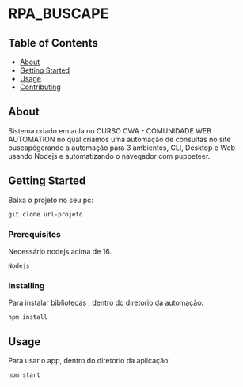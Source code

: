 # RPA_BUSCAPE

## Table of Contents

- [About](#about)
- [Getting Started](#getting_started)
- [Usage](#usage)
- [Contributing](../CONTRIBUTING.md)

## About <a name = "about"></a>

Sistema criado em aula no CURSO CWA - COMUNIDADE WEB AUTOMATION no qual criamos uma automação de consultas no site buscapégerando a automação para 3 ambientes, CLI, Desktop e Web usando Nodejs e automatizando o navegador com puppeteer.

## Getting Started <a name = "getting_started"></a>

Baixa o projeto no seu pc:

```
git clone url-projeto

```

### Prerequisites

Necessário nodejs acima de 16.

```
Nodejs

```

### Installing

Para instalar bibliotecas , dentro do diretorio da automação:

```
npm install

```


## Usage <a name = "usage"></a>

Para usar o app, dentro do diretorio da aplicação:

```
npm start

```
